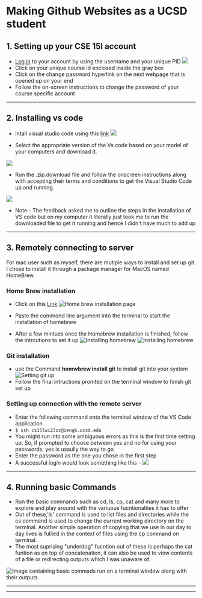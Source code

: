 # Making Github Websites as a UCSD student

## 1. Setting up your CSE 15l account
  - [Log in](https://sdacs.ucsd.edu/~icc/index.php) to your account by using the username and your unique PID 
  ![](add1.png)
  - Click on your unique course id enclosed inside the gray box
  - Click on the change password hyperlink on the next webpage that is opened up on your end 
  - Follow the on-screen instructions to change the password of your course specific account

***

## 2. Installing vs code 
  - Intall visual studio code using this [link](https://code.visualstudio.com/)
  ![](vs%20code%20install%20ss.png)
  
  - Select the appropriate version of the Vs code based on your model of your computers and download it.
  
  ![](VS3.png)
  - Run the .zip.download file and follow the onscreen instructions along with accepting their terms and conditions to get the Visual Studio Code up and running.
 
  ![](VS2.png)
  
  
  - Note - The feedback asked me to outline the steps in the installation of VS code but on my computer it literally just took me to run the downloaded file to get it running and hence I didn't have much to add up


***

## 3. Remotely connecting to server 
For mac user such as myself, there are mutiple ways to install and set up git.
I chose to install it through a package manager for MacOS named HomeBrew.


  ### Home Brew installation
  - Click on this [Link](https://brew.sh)
  ![Home brew installation page](Hb%20install%20ss.png)
  
  - Paste the commond line argument into the terminal to start the installation of homebrew
  - After a few mintues once the Homebrew installation is finished, follow the intrcutions to set it up
![Installing homebrew](SS1.png)
![Installing homebrew](SS2.png)


  ### Git installation
   - use the Command **homwbrew install git** to install git into your system
![Setting git up](SS3.png)
   - Follow the final intructions promted on the terminal window to finish git set up
  
  
  ### Setting up connection with the remote server
  - Enter the following command onto the terminal window of the VS Code application 
  - `$ ssh cs15lwi23zz@ieng6.ucsd.edu`
  - You might run into some ambiguous errors as this is the first time setting up. So, if prompted to choose between yes and no for using your passwords, yes is usaully the way to go 
  - Enter the password as the one you chose in the first step
  - A successful login would look something like this -
  ![](add2.png)
  
***

## 4. Running basic Commands
- Run the basic commands such as cd, ls, cp, cat and many more to explore and play around with the variuous fucntionalties it has to offer
- Out of these,'ls' command is used to list files and directories while the cs command is used to change the current working directory on the terminal. Another simple operation of copying that we use in our day to day lives is fullied in the context of files using the cp command on terminal.
- The most suprising "underdog" fucntion out of these is perhaps the cat funtion as on top of concatenation, it can also be used to view contents of a file or redirecting outputs which I was unaware of.

![Image containing basic commads run on a terminal window along with their outputs](Running%20commands%20ss.png)

***
***

